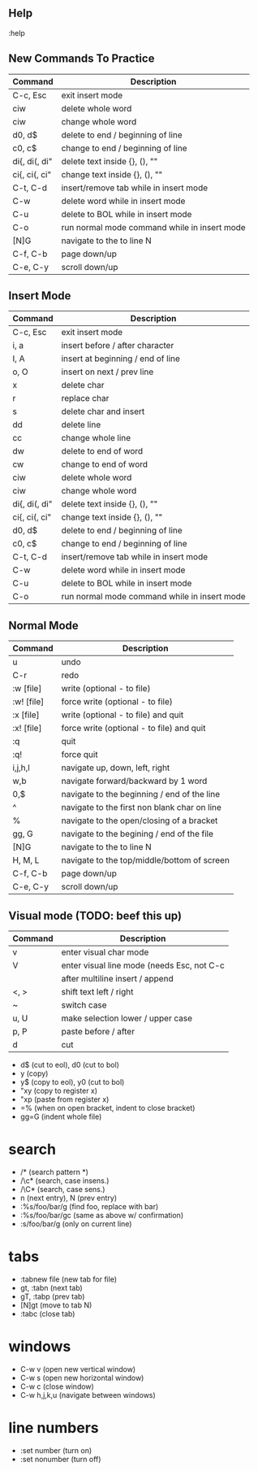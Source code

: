 ## Help
:help

## New Commands To Practice
| Command       | Description                                   |
| ------------- | --------------------------------------------- |
| C-c, Esc      | exit insert mode                              |
| ciw           | delete whole word                             |
| ciw           | change whole word                             |
| d0, d$        | delete to end / beginning of line             |
| c0, c$        | change to end / beginning of line             |
| di{, di(, di" | delete text inside {}, (), ""                 |
| ci{, ci(, ci" | change text inside {}, (), ""                 |
| C-t, C-d      | insert/remove tab while in insert mode        |
| C-w           | delete word while in insert mode              |
| C-u           | delete to BOL while in insert mode            |
| C-o           | run normal mode command while in insert mode  |
| [N]G          | navigate to the to line N                     |
| C-f, C-b      | page down/up                                  |
| C-e, C-y      | scroll down/up                                |

## Insert Mode
| Command       | Description                                   |
| ------------- | --------------------------------------------- |
| C-c, Esc      | exit insert mode                              |
| i, a          | insert before / after character               |
| I, A          | insert at beginning / end of line             |
| o, O          | insert on next / prev line                    |
| x             | delete char                                   |
| r             | replace char                                  |
| s             | delete char and insert                        |
| dd            | delete line                                   |
| cc            | change whole line                             |
| dw            | delete to end of word                         |
| cw            | change to end of word                         |
| ciw           | delete whole word                             |
| ciw           | change whole word                             |
| di{, di(, di" | delete text inside {}, (), ""                 |
| ci{, ci(, ci" | change text inside {}, (), ""                 |
| d0, d$        | delete to end / beginning of line             |
| c0, c$        | change to end / beginning of line             |
| C-t, C-d      | insert/remove tab while in insert mode        |
| C-w           | delete word while in insert mode              |
| C-u           | delete to BOL while in insert mode            |
| C-o           | run normal mode command while in insert mode  |

## Normal Mode
| Command       | Description                                   |
| ------------- | --------------------------------------------- |
| u             | undo                                          |
| C-r           | redo                                          |
| :w [file]     | write (optional - to file)                    |
| :w! [file]    | force write (optional - to file)              |
| :x [file]     | write (optional - to file) and quit           |
| :x! [file]    | force write (optional - to file) and quit     |
| :q            | quit                                          |
| :q!           | force quit                                    |
| i,j,h,l       | navigate up, down, left, right                |
| w,b           | navigate forward/backward by 1 word           |
| 0,$           | navigate to the beginning / end of the line   |
| ^             | navigate to the first non blank char on line  |
| %             | navigate to the open/closing of a bracket     |
| gg, G         | navigate to the begining / end of the file    |
| [N]G          | navigate to the to line N                     |
| H, M, L       | navigate to the top/middle/bottom of screen   |
| C-f, C-b      | page down/up                                  |
| C-e, C-y      | scroll down/up                                |

## Visual mode (TODO: beef this up)
| Command       | Description                                   |
| ------------- | --------------------------------------------- |
| v             | enter visual char mode                        |
| V             | enter visual line mode (needs Esc, not C-c    |
|               |    after multiline insert / append            |
| <, >          | shift text left / right                       |
| ~             | switch case                                   |
| u, U          | make selection lower / upper case             |
| p, P          | paste before / after                          |
| d             | cut                                           |


- d$ (cut to eol), d0 (cut to bol)
- y (copy)
- y$ (copy to eol), y0 (cut to bol)
- "xy (copy to register x)
- "xp (paste from register x)
- =% (when on open bracket, indent to close bracket)
- gg=G (indent whole file)


# search
- /* (search pattern *)
- /\c* (search, case insens.)
- /\C* (search, case sens.)
- n (next entry), N (prev entry)
- :%s/foo/bar/g (find foo, replace with bar)
- :%s/foo/bar/gc (same as above w/ confirmation)
- :s/foo/bar/g (only on current line)

# tabs
- :tabnew file (new tab for file)
- gt, :tabn (next tab)
- gT, :tabp (prev tab)
- [N]gt (move to tab N)
- :tabc (close tab)

# windows
- C-w v (open new vertical window)
- C-w s (open new horizontal window)
- C-w c (close window)
- C-w h,j,k,u (navigate between windows)

# line numbers
- :set number (turn on)
- :set nonumber (turn off)
